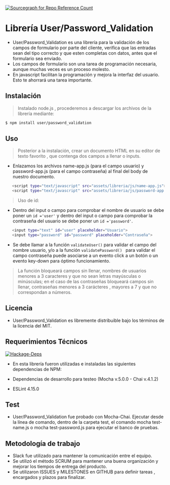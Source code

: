 [![Sourcegraph for Repo Reference Count](https://img.shields.io/badge/Release%20Date-February-brightgreen.svg?style=flat-square)]()

# Librería User/Password_Validation 

* User/Password_Validation es una librería para la validación de los campos de formulario por parte del cliente, verifica que las entradas sean del tipo correcto y que esten completas con datos, antes que el formulario sea enviado.
* Los campos de formulario son una tarea de programación necesaria, aunque muchas veces es un proceso molesto. 
* En javascript facilitan la programación y mejora la interfaz del usuario. Esto te ahorrará una tarea importante.

## Instalación
> Instalado node.js , procederemos a descargar los archivos de la librería mediante:
```sh
$ npm install user/password_validation
```

## Uso
> Posterior a la instalación, crear un documento HTML en su editor de texto favorito , que contenga dos campos a llenar o inputs.
* Enlazamos los archivos name-app.js (para el campo usuario) y password-app.js (para el campo contraseña) al final del body de nuestro documento.
```sh
   <script type="text/javascript" src="assets/libreria/js/name-app.js"></script>
   <script type="text/javascript" src="assets/libreria/js/password-app.js"></script>
```
> Uso de id:

* Dentro del input o campo para comprobar el nombre de usuario se debe poner un ```id ='user'``` y dentro del input o campo  para comprobar la contraseña del usuario se debe poner un ```id ='password'```.

```sh
   <input type="text" id="user" placeholder="Usuario">
   <input type="password" id="password" placeholder="Contraseña">
```

* Se debe llamar a la función ```validateUser()``` para validar el campo del nombre usuario, y/o a la función ```validatePassword() ``` para validar el campo contraseña puede asociarse a un evento click a un botón o un evento key-down para óptimo funcionamiento.

>La función bloqueará campos sin llenar, nombres de usuarios menores a 3 caracteres y que no sean letras mayúsculas o minúsculas; en el caso de las contraseñas bloqueará campos sin llenar, contraseñas menores a 3 carácteres , mayores a 7 y que no correspondan a números.

## Licencia

* User/Password_Validation es libremente distribuible bajo los términos de la licencia del MIT.

## Requerimientos Técnicos
[![Hackage-Deps](https://img.shields.io/hackage-deps/v/lens.svg?style=flat-square)]()

* En esta librería fueron utilizadas e instaladas las siguientes dependencias de NPM:

* Dependencias de desarrollo para testeo (Mocha v.5.0.0 - Chai v.4.1.2)
* ESLint 4.15.0

## Test
* User/Password_Validation fue probado con Mocha-Chai. Ejecutar desde la línea de comando, dentro de la carpeta test, el comando mocha test-name.js o mocha test-password.js para ejecutar el banco de pruebas.

## Metodología de trabajo

* Slack fue utilizado para mantener la comunicación entre el equipo.
* Se utilizó el método SCRUM para mantener una buena organización y mejorar los tiempos de entrega del producto.
* Se utilizaron ISSUES y MILESTONES en GITHUB para definir tareas , encargados y plazos para finalizar.
